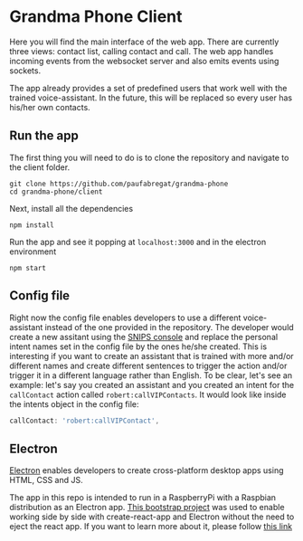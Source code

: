 # Grandma Phone Client
Here you will find the main interface of the web app. There are currently three views: contact list, calling contact and call. The web app handles incoming events from the websocket server and also emits events using sockets.   

The app already provides a set of predefined users that work well with the trained voice-assistant. In the future, this will be replaced so every user has his/her own contacts.

## Run the app
The first thing you will need to do is to clone the repository and navigate to the client folder.

~~~
git clone https://github.com/paufabregat/grandma-phone
cd grandma-phone/client
~~~

Next, install all the dependencies
~~~
npm install
~~~

Run the app and see it popping at `localhost:3000` and in the electron environment
~~~
npm start
~~~

## Config file
Right now the config file enables developers to use a different voice-assistant instead of the one provided in the repository. The developer would create a new assitant using the [SNIPS console](https://console.snips.ai) and replace the personal intent names set in the config file by the ones he/she created.
This is interesting if you want to create an assistant that is trained with more and/or different names and create different sentences to trigger the action and/or trigger it in a different language rather than English.
To be clear, let's see an example: let's say you created an assistant and you created an intent for the `callContact` action called `robert:callVIPContacts`. It would look like inside the intents object in the config file:

~~~javascript
callContact: 'robert:callVIPContact',
~~~

## Electron
[Electron](https://electronjs.org/) enables developers to create cross-platform desktop apps using HTML, CSS and JS.

The app in this repo is intended to run in a RaspberryPi with a Raspbian distribution as an Electron app. [This bootstrap project](https://github.com/csepulv/electron-with-create-react-app) was used to enable working side by side with create-react-app and Electron without the need to eject the react app. If you want to learn more about it, please follow [this link](https://medium.freecodecamp.org/building-an-electron-application-with-create-react-app-97945861647c) 

